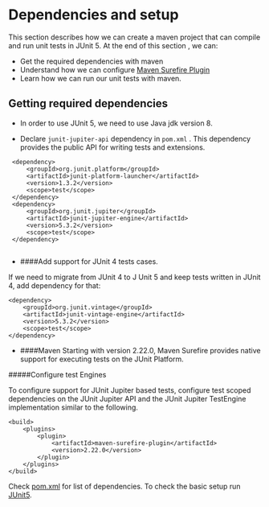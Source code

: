 # Dependencies and setup

This section describes how we can create a maven project that can compile and run unit tests in JUnit 5. 
At the end of this section , we can:
   * Get the required dependencies with maven
   * Understand how we can configure [Maven Surefire Plugin](https://maven.apache.org/surefire/maven-surefire-plugin/)
   * Learn how we can run our unit tests with maven.
   
## Getting required dependencies

   * In order to use JUnit 5, we need to use Java jdk version 8.

   * Declare ```junit-jupiter-api``` dependency in ```pom.xml``` .
 This dependency provides the public API for writing tests and extensions. 
``` 
 <dependency>
     <groupId>org.junit.platform</groupId>
     <artifactId>junit-platform-launcher</artifactId>
     <version>1.3.2</version>
     <scope>test</scope>
 </dependency>
 <dependency>
     <groupId>org.junit.jupiter</groupId>
     <artifactId>junit-jupiter-engine</artifactId>
     <version>5.3.2</version>
     <scope>test</scope>
 </dependency>
 
```
   * ####Add support for JUnit 4 tests cases.
    
   If we need to migrate from JUnit 4 to J Unit 5 and keep tests written in JUnit 4,
   add dependency for that:
   ```
   <dependency>
       <groupId>org.junit.vintage</groupId>
       <artifactId>junit-vintage-engine</artifactId>
       <version>5.3.2</version>
       <scope>test</scope>
   </dependency>
   
   ```
   
   * ####Maven
   Starting with version 2.22.0, Maven Surefire provides native support for executing tests on the JUnit Platform.
   
   
   #####Configure test  Engines
   
   To configure support for JUnit Jupiter based tests, configure test scoped dependencies on the JUnit Jupiter API and 
   the JUnit Jupiter TestEngine implementation similar to the following.
   
   ```
   <build>
       <plugins>
           <plugin>
               <artifactId>maven-surefire-plugin</artifactId>
               <version>2.22.0</version>
           </plugin>
       </plugins>
   </build>
   
   ```
   
   Check [pom.xml](../pom.xml) for list of dependencies. To check the basic setup run 
   [JUnit5](../src/test/java/learning/JUnit5/LifecycleTest.java). 
